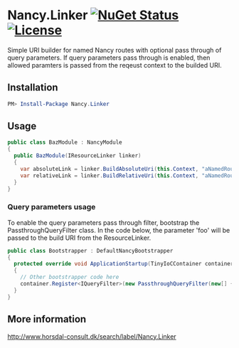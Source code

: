 # Nancy.Linker [![NuGet Status](http://img.shields.io/nuget/v/Nancy.Linker.svg?style=flat)](https://www.nuget.org/packages/Nancy.Linker/) [![License](https://img.shields.io/github/license/horsdal/nancy.linker.svg)](./LICENSE)

Simple URI builder for named Nancy routes with optional pass through of query parameters.
If query parameters pass through is enabled, then allowed paramters is passed from the reqeust context to the builded URI.

## Installation

```PowerShell
PM> Install-Package Nancy.Linker
```

## Usage

```C#
public class BazModule : NancyModule
{
  public BazModule(IResourceLinker linker)
  {
    var absoluteLink = linker.BuildAbsoluteUri(this.Context, "aNamedRoute", parameters: new {id = 123})
    var relativeLink = linker.BuildRelativeUri(this.Context, "aNamedRoute", parameters: new {id = 123})
  }
}
```

### Query parameters usage

To enable the query parameters pass through filter, bootstrap the PassthroughQueryFilter class.
In the code below, the parameter 'foo' will be passed to the build URI from the ResourceLinker.
```C#
public class Bootstrapper : DefaultNancyBootstrapper
{
  protected override void ApplicationStartup(TinyIoCContainer container, IPipelines pipelines)
  {
    // Other bootstrapper code here  
    container.Register<IQueryFilter>(new PassthroughQueryFilter(new[] { "foo" }));
  }
}
```

## More information

http://www.horsdal-consult.dk/search/label/Nancy.Linker

